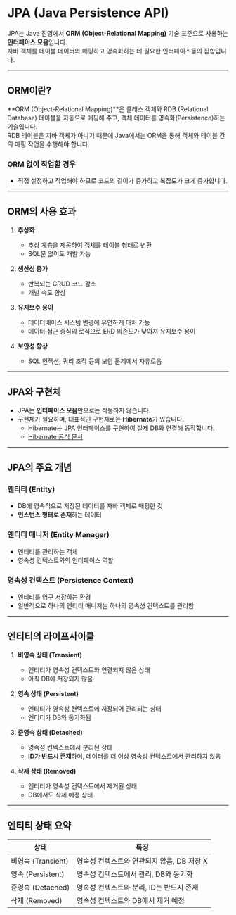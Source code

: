 # JPA (Java Persistence API)

JPA는 Java 진영에서 **ORM (Object-Relational Mapping)** 기술 표준으로 사용하는 **인터페이스 모음**입니다.  
자바 객체를 테이블 데이터와 매핑하고 영속화하는 데 필요한 인터페이스들의 집합입니다.

---

## ORM이란?
**ORM (Object-Relational Mapping)**은 클래스 객체와 RDB (Relational Database) 테이블을 자동으로 매핑해 주고, 객체 데이터를 영속화(Persistence)하는 기술입니다.  
RDB 테이블은 자바 객체가 아니기 때문에 Java에서는 ORM을 통해 객체와 테이블 간의 매핑 작업을 수행해야 합니다.  

### ORM 없이 작업할 경우
- 직접 설정하고 작업해야 하므로 코드의 길이가 증가하고 복잡도가 크게 증가합니다.

---

## ORM의 사용 효과
1. **추상화**
   - 추상 계층을 제공하여 객체를 테이블 형태로 변환
   - SQL문 없이도 개발 가능

2. **생산성 증가**
   - 반복되는 CRUD 코드 감소
   - 개발 속도 향상

3. **유지보수 용이**
   - 데이터베이스 시스템 변경에 유연하게 대처 가능
   - 데이터 접근 중심의 로직으로 ERD 의존도가 낮아져 유지보수 용이

4. **보안성 향상**
   - SQL 인젝션, 쿼리 조작 등의 보안 문제에서 자유로움

---

## JPA와 구현체
- JPA는 **인터페이스 모음**만으로는 작동하지 않습니다.
- 구현체가 필요하며, 대표적인 구현체로는 **Hibernate**가 있습니다.
  - Hibernate는 JPA 인터페이스를 구현하여 실제 DB와 연결해 동작합니다.
  - [Hibernate 공식 문서](https://docs.jboss.org/hibernate/orm/6.4/userguide/html_single/Hibernate_User_Guide.html#architecture-overview)

---

## JPA의 주요 개념

### 엔티티 (Entity)
- DB에 영속적으로 저장된 데이터를 자바 객체로 매핑한 것
- **인스턴스 형태로 존재**하는 데이터

### 엔티티 매니저 (Entity Manager)
- 엔티티를 관리하는 객체
- 영속성 컨텍스트와의 인터페이스 역할

### 영속성 컨텍스트 (Persistence Context)
- 엔티티를 영구 저장하는 환경
- 일반적으로 하나의 엔티티 매니저는 하나의 영속성 컨텍스트를 관리함

---

## 엔티티의 라이프사이클
1. **비영속 상태 (Transient)**
   - 엔티티가 영속성 컨텍스트와 연결되지 않은 상태
   - 아직 DB에 저장되지 않음

2. **영속 상태 (Persistent)**
   - 엔티티가 영속성 컨텍스트에 저장되어 관리되는 상태
   - 엔티티가 DB와 동기화됨

3. **준영속 상태 (Detached)**
   - 영속성 컨텍스트에서 분리된 상태
   - **ID가 반드시 존재**하며, 데이터를 더 이상 영속성 컨텍스트에서 관리하지 않음

4. **삭제 상태 (Removed)**
   - 엔티티가 영속성 컨텍스트에서 제거된 상태
   - DB에서도 삭제 예정 상태

---

## 엔티티 상태 요약

| 상태           | 특징                                    |
|----------------|-----------------------------------------|
| 비영속 (Transient) | 영속성 컨텍스트와 연관되지 않음, DB 저장 X |
| 영속 (Persistent)  | 영속성 컨텍스트에서 관리, DB와 동기화    |
| 준영속 (Detached)   | 영속성 컨텍스트와 분리, ID는 반드시 존재  |
| 삭제 (Removed)      | 영속성 컨텍스트와 DB에서 제거 예정        |
